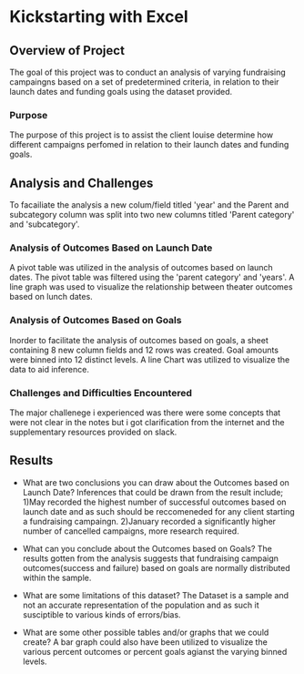 # Kickstarting with Excel

## Overview of Project
The goal of this project was to conduct an analysis of varying fundraising campaingns based on a set of predetermined criteria, in relation to their launch dates and funding goals using the dataset provided.   
### Purpose
The purpose of this project is to assist the client louise determine how different campaigns perfomed in relation to their launch dates and funding goals. 
## Analysis and Challenges
To facailiate the analysis a new colum/field titled 'year' and the Parent and subcategory column was split into two new columns titled 'Parent category' and 'subcategory'.  
### Analysis of Outcomes Based on Launch Date
A pivot table was utilized in the analysis of outcomes based on launch dates. The pivot table was filtered using the 'parent category' and 'years'. A line graph was used to visualize the relationship between theater outcomes based on lunch dates. 
### Analysis of Outcomes Based on Goals
Inorder to facilitate the analysis of outcomes based on goals, a sheet containing 8 new column fields and 12 rows was created. Goal amounts were binned into 12 distinct levels. A line Chart was utilized to visualize the data to aid inference.     
### Challenges and Difficulties Encountered
The major challenege i experienced was there were some concepts that were not clear in the notes but i got clarification from the internet and the supplementary resources provided on slack.  
## Results

- What are two conclusions you can draw about the Outcomes based on Launch Date?
Inferences that could be drawn from the result include; 
1)May recorded the highest number of successful outcomes based on launch date and as such should be reccomeneded for any client starting a fundraising campaingn. 
2)January recorded a significantly higher number of cancelled campaigns, more research required.
- What can you conclude about the Outcomes based on Goals?
The results gotten from the analysis suggests that fundraising campaign outcomes(success and failure) based on goals are normally distributed within the sample. 
- What are some limitations of this dataset?
The Dataset is a sample and not an accurate representation of the population and as such it susciptible to various kinds of errors/bias. 

- What are some other possible tables and/or graphs that we could create?
A bar graph could also have been utilized to visualize the various percent outcomes or percent goals agianst the varying binned levels. 